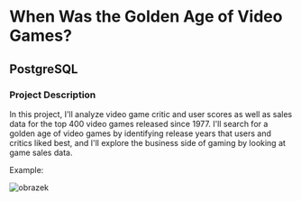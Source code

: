 # When Was the Golden Age of Video Games?
## PostgreSQL
### Project Description

In this project, I'll analyze video game critic and user scores as well as sales data for the top 400 video games released since 1977. I'll search for a golden age of video games by identifying release years that users and critics liked best, and I'll explore the business side of gaming by looking at game sales data.

Example:

![obrazek](https://user-images.githubusercontent.com/90547920/209817517-31b2f318-b5cb-4100-a294-85128f06089d.png)
